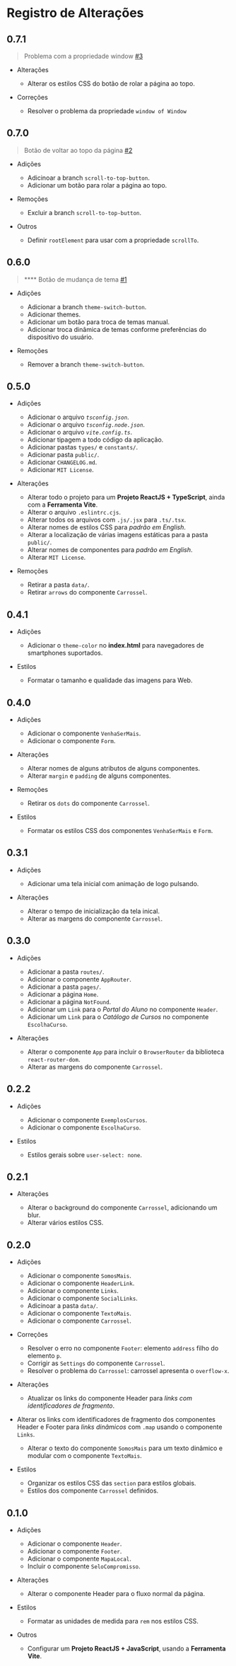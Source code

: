 <!--
    ## 0.0.0 (Lançado em DD-MM-AAAA)

    ### 0.0.1
    * Alfa/Pré-lançamento.
    * Estado muito inicial de desenvolvimento.

    ### 0.1.0
    * Mais funcionalidades.
    * Nível de estabilidade um pouco maior.

    ### 1.0.0
    * Versão significativa do projeto, como o lançamento inicial.

    ## Notas da versão
    * Adições
      * Adicionar
      * Incluir
    * Correções
      * Corrigir
      * Resolver
    * Alterações
      * Alterar
      * Atualizar
    * Remoções
      * Remover
      * Retirar
      * Desabilitar
    * Documentação
      * Documentar
      * Comentar
    * Testes
      * Testar
      * Adicionar teste
      * Corrigir teste
    * Estilos
      * Estilos
      * Formatar
      * Organizar
    * Outros
      * Build
      * Tarefa
      * Atividade
      * Configurar
      * Definir
      * Limpar
      * Script
      * Versão
-->

# Registro de Alterações

## 0.7.1

> Problema com a propriedade window [#3](https://github.com/mateusaraujos/voce-mais-digital-technology/issues/3)

- Alterações

  - Alterar os estilos CSS do botão de rolar a página ao topo.

- Correções

  - Resolver o problema da propriedade `window of Window`

## 0.7.0

> Botão de voltar ao topo da página [#2](https://github.com/mateusaraujos/voce-mais-digital-technology/pull/2)

- Adições

  - Adicinoar a branch `scroll-to-top-button`.
  - Adicionar um botão para rolar a página ao topo.

- Remoções

  - Excluir a branch `scroll-to-top-button`.

- Outros

  - Definir `rootElement` para usar com a propriedade `scrollTo`.

## 0.6.0

>**** Botão de mudança de tema [#1](https://github.com/mateusaraujos/voce-mais-digital-technology/pull/1)

- Adições

  - Adicionar a branch `theme-switch-button`.
  - Adicionar themes.
  - Adicionar um botão para troca de temas manual.
  - Adicionar troca dinâmica de temas conforme preferências do dispositivo do usuário.

- Remoções

  - Remover a branch `theme-switch-button`.

## 0.5.0

- Adições

  - Adicionar o arquivo _`tsconfig.json`_.
  - Adicionar o arquivo _`tsconfig.node.json`_.
  - Adicionar o arquivo _`vite.config.ts`_.
  - Adicionar tipagem a todo código da aplicação.
  - Adicionar pastas `types/` e `constants/`.
  - Adicionar pasta `public/`.
  - Adicionar `CHANGELOG.md`.
  - Adicionar `MIT License`.

- Alterações

  - Alterar todo o projeto para um **Projeto ReactJS + TypeScript**, ainda com a **Ferramenta Vite**.
  - Alterar o arquivo `.eslintrc.cjs`.
  - Alterar todos os arquivos com `.js/.jsx` para `.ts/.tsx`.
  - Alterar nomes de estilos CSS para _padrão em English_.
  - Alterar a localização de várias imagens estáticas para a pasta `public/`.
  - Alterar nomes de componentes para _padrão em English_.
  - Alterar `MIT License`.

- Remoções

  - Retirar a pasta `data/`.
  - Retirar `arrows` do componente `Carrossel`.

## 0.4.1

- Adições

  - Adicionar o `theme-color` no **index.html** para navegadores de smartphones suportados.

- Estilos

  - Formatar o tamanho e qualidade das imagens para Web.

## 0.4.0

- Adições

  - Adicionar o componente `VenhaSerMais`.
  - Adicionar o componente `Form`.

- Alterações

  - Alterar nomes de alguns atributos de alguns componentes.
  - Alterar `margin` e `padding` de alguns componentes.

- Remoções

  - Retirar os `dots` do componente `Carrossel`.

- Estilos

  - Formatar os estilos CSS dos componentes `VenhaSerMais` e `Form`.

## 0.3.1

- Adições

  - Adicionar uma tela inicial com animação de logo pulsando.

- Alterações

  - Alterar o tempo de inicialização da tela inical.
  - Alterar as margens do componente `Carrossel`.

## 0.3.0

- Adições

  - Adicionar a pasta `routes/`.
  - Adicionar o componente `AppRouter`.
  - Adicionar a pasta `pages/`.
  - Adicionar a página `Home`.
  - Adicionar a página `NotFound`.
  - Adicionar um `Link` para o _Portal do Aluno_ no componente `Header`.
  - Adicionar um `Link` para o _Catálogo de Cursos_ no componente `EscolhaCurso`.

- Alterações

  - Alterar o componente `App` para incluir o `BrowserRouter` da biblioteca `react-router-dom`.
  - Alterar as margens do componente `Carrossel`.

## 0.2.2

- Adições

  - Adicionar o componente `ExemplosCursos`.
  - Adicionar o componente `EscolhaCurso`.

- Estilos

  - Estilos gerais sobre `user-select: none`.

## 0.2.1

- Alterações

  - Alterar o background do componente `Carrossel`, adicionando um blur.
  - Alterar vários estilos CSS.

## 0.2.0

- Adições

  - Adicionar o componente `SomosMais`.
  - Adicionar o componente `HeaderLink`.
  - Adicionar o componente `Links`.
  - Adicionar o componente `SocialLinks`.
  - Adicinoar a pasta `data/`.
  - Adicionar o componente `TextoMais`.
  - Adicionar o componente `Carrossel`.

- Correções

  - Resolver o erro no componente `Footer`: elemento `address` filho do elemento `p`.
  - Corrigir as `Settings` do componente `Carrossel`.
  - Resolver o problema do `Carrossel`: carrossel apresenta o `overflow-x`.

- Alterações

  - Atualizar os links do componente Header para _links com identificadores de fragmento_.

- Alterar os links com identificadores de fragmento dos componentes Header e Footer para _links dinâmicos_ com `.map` usando o componente `Links`.

  - Alterar o texto do componente `SomosMais` para um texto dinâmico e modular com o componente `TextoMais`.

- Estilos
  - Organizar os estilos CSS das `section` para estilos globais.
  - Estilos dos componente `Carrossel` definidos.

## 0.1.0

- Adições

  - Adicionar o componente `Header`.
  - Adicionar o componente `Footer`.
  - Adicionar o componente `MapaLocal`.
  - Incluir o componente `SeloCompromisso`.

- Alterações

  - Alterar o componente Header para o fluxo normal da página.

- Estilos

  - Formatar as unidades de medida para `rem` nos estilos CSS.

- Outros
  - Configurar um **Projeto ReactJS + JavaScript**, usando a **Ferramenta Vite**.
